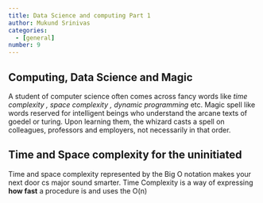 ```yaml
---
title: Data Science and computing Part 1
author: Mukund Srinivas
categories:
  - [general]
number: 9
---
```

## Computing, Data Science and Magic

A student of computer science often comes across fancy words like _time complexity , space complexity  , dynamic programming_ etc. Magic spell like  words reserved for intelligent beings who understand the arcane texts of goedel or turing. Upon learning them, the whizard casts a spell on colleagues, professors and employers, not necessarily in that order.  

## Time and Space complexity for the uninitiated

Time and space complexity represented by the Big O notation makes your next door cs major sound smarter. Time Complexity is a way of expressing **how fast** a procedure is and uses the O(n)